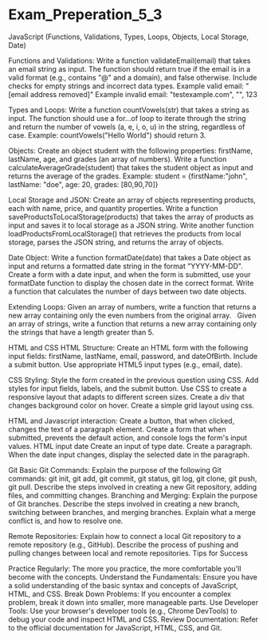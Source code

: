 # Exam_Preperation_5_3

JavaScript (Functions, Validations, Types, Loops, Objects, Local Storage, Date)

Functions and Validations:
Write a function validateEmail(email) that takes an email string as input.
The function should return true if the email is in a valid format (e.g., contains "@" and a domain), and false otherwise.
Include checks for empty strings and incorrect data types.
Example valid email: "[email address removed]"
Example invalid email: "testexample.com", "", 123

Types and Loops:
Write a function countVowels(str) that takes a string as input.
The function should use a for...of loop to iterate through the string and return the number of vowels (a, e, i, o, u) in the string, regardless of case.
Example: countVowels("Hello World") should return 3.

Objects:
Create an object student with the following properties: firstName, lastName, age, and grades (an array of numbers).
Write a function calculateAverageGrade(student) that takes the student object as input and returns the average of the grades.
Example: student = {firstName:"john", lastName: "doe", age: 20, grades: [80,90,70]}

Local Storage and JSON:
Create an array of objects representing products, each with name, price, and quantity properties.
Write a function saveProductsToLocalStorage(products) that takes the array of products as input and saves it to local storage as a JSON string.
Write another function loadProductsFromLocalStorage() that retrieves the products from local storage, parses the JSON string, and returns the array of objects.

Date Object:
Write a function formatDate(date) that takes a Date object as input and returns a formatted date string in the format "YYYY-MM-DD".
Create a form with a date input, and when the form is submitted, use your formatDate function to display the chosen date in the correct format.
Write a function that calculates the number of days between two date objects.

Extending Loops:
Given an array of numbers, write a function that returns a new array containing only the even numbers from the original array.   
Given an array of strings, write a function that returns a new array containing only the strings that have a length greater than 5.   

HTML and CSS
HTML Structure:
Create an HTML form with the following input fields: firstName, lastName, email, password, and dateOfBirth.
Include a submit button.
Use appropriate HTML5 input types (e.g., email, date).

CSS Styling:
Style the form created in the previous question using CSS.
Add styles for input fields, labels, and the submit button.
Use CSS to create a responsive layout that adapts to different screen sizes.
Create a div that changes background color on hover.
Create a simple grid layout using css.

HTML and Javascript interaction:
Create a button, that when clicked, changes the text of a paragraph element.
Create a form that when submitted, prevents the default action, and console logs the form's input values.
HTML input date
Create an input of type date.
Create a paragraph.
When the date input changes, display the selected date in the paragraph.

Git
Basic Git Commands:
Explain the purpose of the following Git commands: git init, git add, git commit, git status, git log, git clone, git push, git pull.
Describe the steps involved in creating a new Git repository, adding files, and committing changes.
Branching and Merging:
Explain the purpose of Git branches.
Describe the steps involved in creating a new branch, switching between branches, and merging branches.
Explain what a merge conflict is, and how to resolve one.

Remote Repositories:
Explain how to connect a local Git repository to a remote repository (e.g., GitHub).
Describe the process of pushing and pulling changes between local and remote repositories.
Tips for Success

Practice Regularly: The more you practice, the more comfortable you'll become with the concepts.
Understand the Fundamentals: Ensure you have a solid understanding of the basic syntax and concepts of JavaScript, HTML, and CSS.
Break Down Problems: If you encounter a complex problem, break it down into smaller, more manageable parts.
Use Developer Tools: Use your browser's developer tools (e.g., Chrome DevTools) to debug your code and inspect HTML and CSS.
Review Documentation: Refer to the official documentation for JavaScript, HTML, CSS, and Git.
